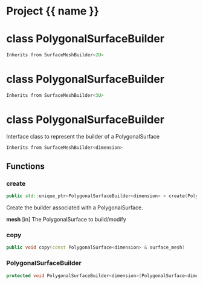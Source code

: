 <script setup>
import {useRoute} from 'vitepress'
const {path} = useRoute()
const tokens = path.split('/')
const words = tokens[2].split('-');
for (let i = 0; i < words.length; i++) {
    words[i] = words[i].charAt(0).toUpperCase() + words[i].slice(1);
    words[i] = words[i].replace('geode', 'Geode')
}
const name = words.join('-');
</script>
# Project {{ name }}

# class PolygonalSurfaceBuilder


```cpp
Inherits from SurfaceMeshBuilder<2U>
```



# class PolygonalSurfaceBuilder


```cpp
Inherits from SurfaceMeshBuilder<3U>
```



# class PolygonalSurfaceBuilder


 Interface class to represent the builder of a PolygonalSurface



```cpp
Inherits from SurfaceMeshBuilder<dimension>
```



## Functions

### create

```cpp
public std::unique_ptr<PolygonalSurfaceBuilder<dimension> > create(PolygonalSurface<dimension> & mesh)
```


 Create the builder associated with a PolygonalSurface.

**mesh** [in] The PolygonalSurface to build/modify

### copy

```cpp
public void copy(const PolygonalSurface<dimension> & surface_mesh)
```


### PolygonalSurfaceBuilder

```cpp
protected void PolygonalSurfaceBuilder<dimension>(PolygonalSurface<dimension> & mesh)
```




